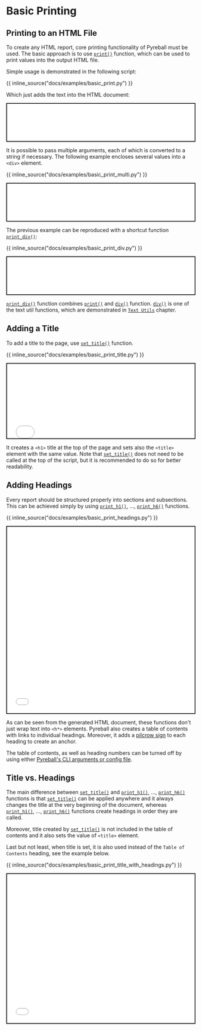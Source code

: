 # Basic Printing

## Printing to an HTML File

To create any HTML report, core printing functionality of Pyreball must be used.
The basic approach is to use [`print()`](../api/pyreball_html/#pyreball.html.print) function, which can be used to print
values into the output HTML file.

Simple usage is demonstrated in the following script:

{{ inline_source("docs/examples/basic_print.py") }}

Which just adds the text into the HTML document:

<iframe style="border:2px solid;" src="../examples/basic_print.html" height="100" width="100%" title="Iframe Example"></iframe>

It is possible to pass multiple arguments, each of which is converted to a string if necessary.
The following example encloses several values into a `<div>` element.

{{ inline_source("docs/examples/basic_print_multi.py") }}

<iframe style="border:2px solid;" src="../examples/basic_print_multi.html" height="100" width="100%" title="Iframe Example"></iframe>

The previous example can be reproduced with a shortcut
function [`print_div()`](../api/pyreball_html/#pyreball.html.print_div):

{{ inline_source("docs/examples/basic_print_div.py") }}

<iframe style="border:2px solid;" src="../examples/basic_print_div.html" height="100" width="100%" title="Iframe Example"></iframe>

[`print_div()`](../api/pyreball_html/#pyreball.html.print_div) function combines
[`print()`](../api/pyreball_html/#pyreball.html.print) and [`div()`](../api/pyreball_text/#pyreball.text.div) function.
[`div()`](../api/pyreball_text/#pyreball.text.div) is one of the text util functions, which are demonstrated in
[`Text Utils`](../text_utils/) chapter.

## Adding a Title

To add a title to the page, use [`set_title()`](../api/pyreball_html/#pyreball.html.set_title) function.

{{ inline_source("docs/examples/basic_print_title.py") }}

<iframe style="border:2px solid;" src="../examples/basic_print_title.html" height="200" width="100%" title="Iframe Example"></iframe>

It creates a `<h1>` title at the top of the page and sets also the `<title>` element with the same value.
Note that [`set_title()`](../api/pyreball_html/#pyreball.html.set_title) does not need to be called at the top of the
script, but it is recommended to do so for better readability.

## Adding Headings

Every report should be structured properly into sections and subsections.
This can be achieved simply by
using [`print_h1()`](../api/pyreball_html/#pyreball.html.print_h1), ...,
[`print_h6()`](../api/pyreball_html/#pyreball.html.print_h6) functions.

{{ inline_source("docs/examples/basic_print_headings.py") }}

<iframe style="border:2px solid;" src="../examples/basic_print_headings.html" height="500" width="100%" title="Iframe Example"></iframe>

As can be seen from the generated HTML document, these functions don't just wrap text into `<h*>` elements.
Pyreball also creates a table of contents with links to individual headings.
Moreover, it adds a [pilcrow sign](https://en.wikipedia.org/wiki/Pilcrow) to each heading to create an anchor.

The table of contents, as well as heading numbers can be turned off by using either
[Pyreball's CLI arguments or config file](../configuration/).

## Title vs. Headings

The main difference between [`set_title()`](../api/pyreball_html/#pyreball.html.set_title)
and [`print_h1()`](../api/pyreball_html/#pyreball.html.print_h1), ...,
[`print_h6()`](../api/pyreball_html/#pyreball.html.print_h6) functions is
that [`set_title()`](../api/pyreball_html/#pyreball.html.set_title) can be applied anywhere and it always changes the
title at the very beginning of the document, whereas [`print_h1()`](../api/pyreball_html/#pyreball.html.print_h1), ...,
[`print_h6()`](../api/pyreball_html/#pyreball.html.print_h6) functions create headings in order they are called.

Moreover, title created by [`set_title()`](../api/pyreball_html/#pyreball.html.set_title) is not included in the table
of contents and it also sets the value of `<title>` element.

Last but not least, when title is set, it is also used instead of the `Table of Contents` heading, 
see the example below.

{{ inline_source("docs/examples/basic_print_title_with_headings.py") }}

<iframe style="border:2px solid;" src="../examples/basic_print_title_with_headings.html" height="400" width="100%" title="Iframe Example"></iframe>